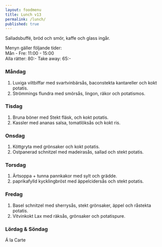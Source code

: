 ```yaml
---
layout: foodmenu
title: Lunch v13
permalink: /lunch/
published: true
---
```

Salladsbuffé, bröd och smör, kaffe och glass ingår.

Menyn gäller följande tider:  
Mån - Fre: 11:00 - 15:00  
Alla rätter: 80:- Take away: 65:-

### Måndag

1. Luxiga viltbiffar med svartvinbärsås, baconstekta kantareller och kokt potatis.
2. Strömmings flundra med smörsås, lingon, räkor och potatismos.

### Tisdag

1. Bruna böner med Stekt fläsk, och kokt potatis.
2. Kassler med ananas salsa, tomatlöksås och kokt ris. 

### Onsdag

1. Köttgryta med grönsaker och kokt potatis.
2. Ostpanerad schnitzel med madeirasås, sallad och stekt potatis.

### Torsdag

1. Ärtsoppa + tunna pannkakor med sylt och grädde.
2. paprikafylld kycklingbröst med äppelcidersås och stekt potatis.

### Fredag

1. Basel schnitzel med sherrysås, stekt grönsaker, äppel och råstekta potatis.  
2. Vitvinkokt Lax med räksås, grönsaker och potatispure.


### Lördag & Söndag

Á la Carte
